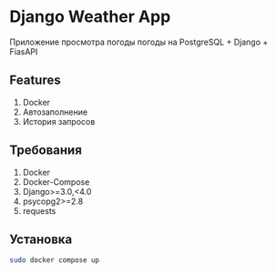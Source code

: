 # Django Weather App
Приложение просмотра погоды погоды на PostgreSQL +  Django + FiasAPI

## Features 

1. Docker
2. Автозаполнение 
3. История запросов

## Требования

1. Docker
2.  Docker-Compose
3. Django>=3.0,<4.0
4. psycopg2>=2.8
5. requests

## Установка

``` bash
sudo docker compose up
```
